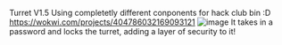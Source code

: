 Turret V1.5 Using completetly different conponents for hack club bin :D
https://wokwi.com/projects/404786032169093121
![image](https://github.com/user-attachments/assets/5268906c-0c25-44c0-aa42-065ab1cdbff2)
It takes in a password and locks the turret, adding a layer of security to it!
